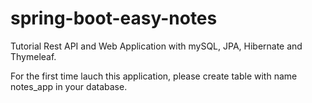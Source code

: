 # spring-boot-easy-notes
Tutorial Rest API and Web Application with mySQL, JPA, Hibernate and Thymeleaf.

For the first time lauch this application, please create table with name notes_app in your database.
